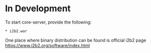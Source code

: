 # In Development

To start core-server, provide the following:

    * i2b2.war

One place where binary distribution can be found is official i2b2 page https://www.i2b2.org/software/index.html
